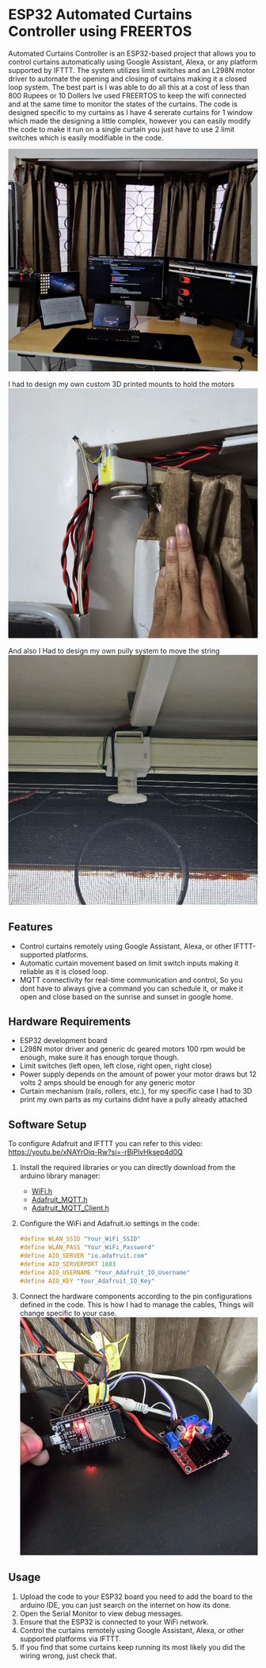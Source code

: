 # ESP32 Automated Curtains Controller using FREERTOS

Automated Curtains Controller is an ESP32-based project that allows you to control curtains automatically using Google Assistant, Alexa, or any platform supported by IFTTT. The system utilizes limit switches and an L298N motor driver to automate the opening and closing of curtains making it a closed loop system.
The best part is I was able to do all this at a cost of less than 800 Rupees or 10 Dollers
Ive used FREERTOS to keep the wifi connected and at the same time to monitor the states of the curtains.
The code is designed specific to my curtains as I have 4 sererate curtains for 1 window which made the designing a little complex, however you can easily modify the code to make it run on a single curtain you just have to use 2 limit switches which is easily modifiable in the code.

![](images/mainimage.jpg)

I had to design my own custom 3D printed mounts to hold the motors 
![](images/20240507_181036.jpg)

And also I Had to design my own pully system to move the string
![](images/20240507_181050.jpg)

## Features

- Control curtains remotely using Google Assistant, Alexa, or other IFTTT-supported platforms.
- Automatic curtain movement based on limit switch inputs making it reliable as it is closed loop.
- MQTT connectivity for real-time communication and control, So you dont have to always give a command you can schedule it, or make it open and close based on the sunrise and sunset in google home.

## Hardware Requirements

- ESP32 development board
- L298N motor driver and generic dc geared motors 100 rpm would be enough, make sure it has enough torque though.
- Limit switches (left open, left close, right open, right close)
- Power supply depends on the amount of power your motor draws but 12 volts 2 amps should be enough for any generic motor
- Curtain mechanism (rails, rollers, etc.), for my specific case I had to 3D print my own parts as my curtains didnt have a pully already attached


## Software Setup
To configure Adafruit and IFTTT you can refer to this video:
https://youtu.be/xNAYrOiq-Rw?si=-rBiPlvHksep4d0Q

1. Install the required libraries or you can directly download from the arduino library manager:
   - [WiFi.h](https://github.com/espressif/arduino-esp32/blob/master/libraries/WiFi/src/WiFi.h)
   - [Adafruit_MQTT.h](https://github.com/adafruit/Adafruit_MQTT_Library/blob/master/Adafruit_MQTT.h)
   - [Adafruit_MQTT_Client.h](https://github.com/adafruit/Adafruit_MQTT_Library/blob/master/Adafruit_MQTT_Client.h)

2. Configure the WiFi and Adafruit.io settings in the code:
   ```cpp
   #define WLAN_SSID "Your_WiFi_SSID"
   #define WLAN_PASS "Your_WiFi_Password"
   #define AIO_SERVER "io.adafruit.com"
   #define AIO_SERVERPORT 1883
   #define AIO_USERNAME "Your_Adafruit_IO_Username"
   #define AIO_KEY "Your_Adafruit_IO_Key"
   ```

3. Connect the hardware components according to the pin configurations defined in the code.
   This is how I had to manage the cables, Things will change specific to your case.
 ![](images/20240507_181029.jpg)

## Usage

1. Upload the code to your ESP32 board you need to add the board to the arduino IDE, you can just search on the internet on how its done.
2. Open the Serial Monitor to view debug messages.
3. Ensure that the ESP32 is connected to your WiFi network.
4. Control the curtains remotely using Google Assistant, Alexa, or other supported platforms via IFTTT.
5. If you find that some curtains keep running its most likely you did the wiring wrong, just check that.

